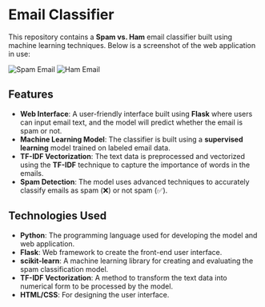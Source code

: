 # Email Classifier

This repository contains a **Spam vs. Ham** email classifier built using machine learning techniques. 
Below is a screenshot of the web application in use:

![Spam Email]([spam.png](https://github.com/Osisehh/Email-Classifier/blob/master/images/spam.png))
![Ham Email]([ham.png](https://github.com/Osisehh/Email-Classifier/blob/master/images/ham.png))

## Features

- **Web Interface**: A user-friendly interface built using **Flask** where users can input email text, and the model will predict whether the email is spam or not.
- **Machine Learning Model**: The classifier is built using a **supervised learning** model trained on labeled email data.
- **TF-IDF Vectorization**: The text data is preprocessed and vectorized using the **TF-IDF** technique to capture the importance of words in the emails.
- **Spam Detection**: The model uses advanced techniques to accurately classify emails as spam (❌) or not spam (✅).

## Technologies Used

- **Python**: The programming language used for developing the model and web application.
- **Flask**: Web framework to create the front-end user interface.
- **scikit-learn**: A machine learning library for creating and evaluating the spam classification model.
- **TF-IDF Vectorization**: A method to transform the text data into numerical form to be processed by the model.
- **HTML/CSS**: For designing the user interface.
